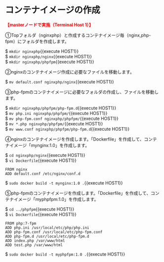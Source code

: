 # コンテナイメージの作成  
**<span style="color: red; ">【masterノードで実施（Terminal Host 1）】</span>**  

①Topフォルダ（nginxphp）と作成するコンテナイメージ毎（nginx,php-fpm）にフォルダを作成します。  

$ `mkdir nginxphp`{{execute HOST1}}  
$ `mkdir nginxphp/nginx`{{execute HOST1}}  
$ `mkdir nginxphp/phpfpm`{{execute HOST1}}  

②nginxのコンテナイメージ作成に必要なファイルを移動します。  

$ `mv default.conf nginxphp/nginx`{{execute HOST1}}  

③php-fpmのコンテナイメージに必要なフォルダの作成し、ファイルを移動します。  

$ `mkdir nginxphp/phpfpm/php-fpm.d`{{execute HOST1}}  
$ `mv php.ini nginxphp/phpfpm/`{{execute HOST1}}  
$ `mv php-fpm.conf nginxphp/phpfpm/`{{execute HOST1}}  
$ `mv *.php nginxphp/phpfpm/`{{execute HOST1}}  
$ `mv www.conf nginxphp/phpfpm/php-fpm.d`{{execute HOST1}}  

④nginxのコンテナイメージを作成します。「Dockerfile」を作成して、コンテナイメージ「mynginx:1.0」を作成します。  

$ `cd nginxphp/nginx`{{execute HOST1}}  
$ `vi Dockerfile`{{execute HOST1}}  
```
FROM nginx
ADD default.conf /etc/nginx/conf.d
```
$ `sudo docker build -t mynginx:1.0 .`{{execute HOST1}}  

⑤php-fpmのコンテナイメージを作成します。「Dockerfile」を作成して、コンテナイメージ「myphpfpm:1.0」を作成します。  
  
$ `cd ../phpfpm`{{execute HOST1}}  
$ `vi Dockerfile`{{execute HOST1}}  
```
FROM php:7-fpm
ADD php.ini /usr/local/etc/php/php.ini
ADD php-fpm.conf /usr/local/etc/php-fpm.conf
ADD php-fpm.d /usr/local/etc/php-fpm.d
ADD index.php /var/www/html
ADD test.php /var/www/html
```
$ `sudo docker build -t myphpfpm:1.0 .`{{execute HOST1}}  
